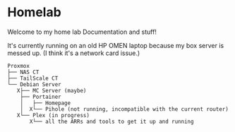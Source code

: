 # Homelab

Welcome to my home lab Documentation and stuff!

It's currently running on an old HP OMEN laptop because my box server is messed up. (I think it's a network card issue.)

```
Proxmox                  
├── NAS CT
├── TailScale CT
└── Debian Server
   X├── MC Server (maybe)
    ├── Portainer
    │   ├── Homepage
    │  X└── Pihole (not running, incompatible with the current router)
   X└── Plex (in progress)
       X└── all the ARRs and tools to get it up and running
```
